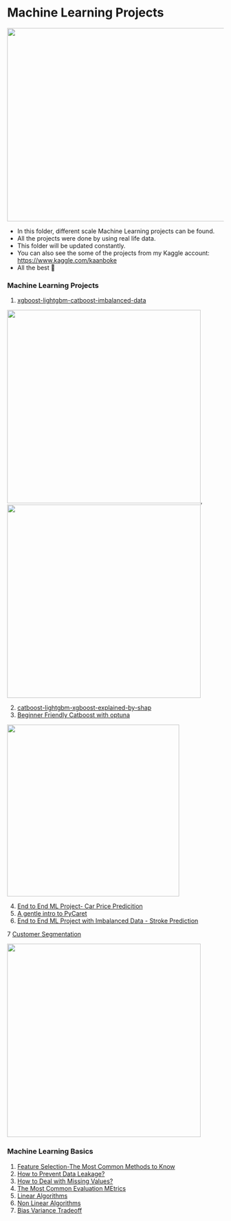# Machine Learning Projects

<img src="https://miro.medium.com/max/1400/0*QYxNNYh6W9jO1b_-.png" width="550" height="450">

- In this folder, different scale Machine Learning projects can be found.
- All the projects were done by using real life data.
- This folder will be updated constantly.
- You can also see the some of the projects from my Kaggle account: https://www.kaggle.com/kaanboke
- All the best 🤘

### Machine Learning Projects

1. [xgboost-lightgbm-catboost-imbalanced-data](https://nbviewer.org/github/kb1907/Machine_Learning_Projects/blob/main/ML_Projects/xgboost-lightgbm-catboost-imbalanced-data.ipynb)

<img src="https://miro.medium.com/max/1554/0*bpEDPjgIvbJOPaWz.png" width="450" height="450">, <img src="https://lightgbm.readthedocs.io/en/latest/_images/LightGBM_logo_black_text.svg" width="450" height="450">

2. [catboost-lightgbm-xgboost-explained-by-shap](https://nbviewer.org/github/kb1907/Machine_Learning_Projects/blob/main/ML_Projects/catboost-lightgbm-xgboost-explained-by-shap.ipynb)
3. [Beginner Friendly Catboost with optuna](https://nbviewer.org/github/kb1907/Machine_Learning_Projects/blob/main/ML_Projects/beginner-friendly-catboost-with-optuna.ipynb)

<img src="https://avatars.mds.yandex.net/get-bunker/56833/dba868860690e7fe8b68223bb3b749ed8a36fbce/orig" width="400" height="400">

4. [End to End ML Project- Car Price Predicition](https://nbviewer.org/github/kb1907/Machine_Learning_Projects/blob/main/ML_Projects/car-price-prediction.ipynb)
5. [A gentle intro to PyCaret](https://nbviewer.org/github/kb1907/Machine_Learning_Projects/blob/main/ML_Projects/a-gentle-intro-to-pycaret-beginner-friendly.ipynb)
6. [End to End ML Project with Imbalanced Data - Stroke Prediction](https://nbviewer.org/github/kb1907/Machine_Learning_Projects/blob/main/ML_Projects/Stroke_Prediction_Imbalanced_data.ipynb)

7 [Customer Segmentation](https://github.com/kb1907/Machine_Learning_Projects/blob/main/ML_Projects/Customer_Segmentation.ipynb)

<img src="https://www.namogoo.com/wp-content/uploads/2021/04/customer-segmentation_01.jpg" width="450" height="450">



### Machine Learning Basics


1. [Feature Selection-The Most Common Methods to Know](https://github.com/kb1907/Machine_Learning_Projects/blob/main/Machine_Learning_Basics/feature-selection-the-most-common-methods-to-know.ipynb)
2. [How to Prevent Data Leakage?](https://github.com/kb1907/Machine_Learning_Projects/blob/main/Machine_Learning_Basics/how-to-prevent-the-data-leakage.ipynb)
3. [How to Deal with Missing Values?](https://github.com/kb1907/Machine_Learning_Projects/blob/main/Machine_Learning_Basics/the-most-used-methods-to-deal-with-missing-values.ipynb)
4. [The Most Common Evaluation MEtrics](https://github.com/kb1907/Machine_Learning_Projects/blob/main/Machine_Learning_Basics/the-most-common-evaluation-metrics-a-gentle-intro.ipynb)
5. [Linear Algorithms](https://github.com/kb1907/Machine_Learning_Projects/blob/main/Machine_Learning_Basics/ml-basics-linear-algorithms.ipynb)
6. [Non Linear Algorithms](https://github.com/kb1907/Machine_Learning_Projects/blob/main/Machine_Learning_Basics/nonlinear-algorithms.ipynb)
7. [Bias Variance Tradeoff](https://github.com/kb1907/Machine_Learning_Projects/blob/main/Machine_Learning_Basics/ml-basics-bias-variance-tradeoff.ipynb)

